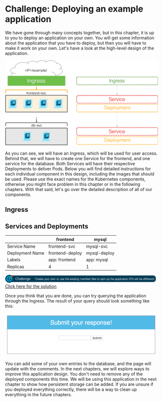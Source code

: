 # Challenge: Deploying an example application
We have gone through many concepts together, but in this chapter, it is up to you to deploy an application on your own. You will get some information about the application that you have to deploy, but then you will have to make it work on your own. Let's have a look at the high-level design of the application.

![Application Design](img/app_design.png?raw=true "Application Design")

As you can see, we will have an Ingress, which will be used for user access. Behind that, we will have to create one Service for the frontend, and one service for the database. Both Services will have their respective Deployments to deliver Pods. Below you will find detailed instructions for each individual component in this design, including the images that should be used. Please use the exact names for the Kubernetes components, otherwise you might face problem in this chapter or in the following chapters. With that said, let's go over the detailed description of all of our components.

## Ingress


## Services and Deployments
|  | frontend | mysql |
|-----------------|-----------------|--------------|
| Service Name | frontend-svc | mysql-svc |
| Deployment Name | frontend-deploy | mysql-deploy |
| Labels | app: frontend | app: mysql |
| Replicas | 4 | 1 |







![Challenge](img/challenge.png?raw=true "Challenge")
[Click here for the solution](./solutions/ "Click here for the solution")

Once you think that you are done, you can try querying the application through the Ingress. The result of your query should look something like this:

![Challenge Result](img/result.png?raw=true "Challenge Result")

You can add some of your own entries to the database, and the page will update with the comments. In the next chapters, we will explore ways to improve this application design. You don't need to remove any of the deployed components this time. We will be using this application in the next chapter to show how persistent storage can be added. If you are unsure if you deployed everything correctly, there will be a way to clean up everything in the future chapters.
